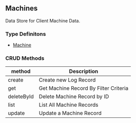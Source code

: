 ## Machines
Data Store for Client Machine Data.

### Type Definitons
- [Machine](./types/Machine.ts)

### CRUD Methods
| method      | Description |
| ----------- | ----------- |
| create      | Create new Log Record |
| get   | Get Machine Record By Filter Criteria |
| deleteById   | Delete Machine Record by ID |
| list   | List All Machine Records |
| update   | Update a Machine Record |
